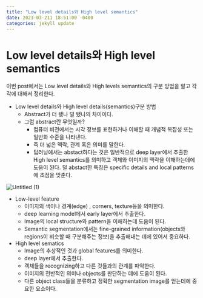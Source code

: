 ```yaml
---
title: "Low level details와 High level semantics"
date: 2023-03-211 18:51:00 -0400
categories: jekyll update
---
```



# Low level details와 High level semantics

이번 post에서는 Low level details와 High levels semantics의 구분 방법을 알고 각각에 대해서 정리한다.

- Low level details와 High level details(semantics)구분 방법
    - Abstract가 더 됐나 덜 됐나의 차이이다.
    - 그럼 abstract란 무엇일까?
        - 컴퓨터 비전에서는 시각 정보를 표현하거나 이해할 때 개념적 복잡성 또는 일반화 수준을 나타낸다.
        - 즉 더 넓은 맥락, 관계 혹은 의미를 말한다.
        - 딥러닝에서는 abstact하다는 것은 일반적으로  deep layer에서 추출한 High level semantics를 의미하고 객체와 이미지의 맥락을 이해하는데에 도움이 된다. 덜 abstact한 특징은 specific details and local patterns에 초점을 맞춘다.

![Untitled (1)](https://user-images.githubusercontent.com/122383307/226571611-ecde0ef2-4e19-4543-9cd8-f3b9b00bca59.png)

- Low-level feature
    - 이미지의 색이나 경계(edge) , corners, texture등을 의미한다.
    - deep learning model에서 early layer에서 추출한다.
    - Image의 local structure와 pattern을 이해하는데 도움이 된다.
    - Semantic segmentation에서는 fine-grained information(objects와 regions이 비슷할 때 구분해주는 정보)을 추출해내는 데에 있어서 중요하다.
- High level sematics
    - Image의 추상적인 것과 global features를 의미한다.
    - deep layer에서 추출한다.
    - 객체들을 recognizing하고 다른 것들과의 관계를 파악한다.
    - 이미지의 전반적인 의미나 objects를 판단하는 데에 도움이 된다.
    - 다른 object class들을 분류하고 정확한 segmentation image를 얻는데에 중요한 요소이다.
